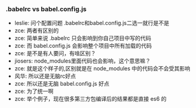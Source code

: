 ### .babelrc vs babel.config.js
- leslie: 问个配置问题 .babelrc和babel.config.js二选一就行是不是
- zce: 两者有区别的
- zce: 简单来说 .babelrc 只会影响到你自己项目中写的代码
- zce: 而 babel.config.js 会影响整个项目中所有加载的代码
- zce: 是不是有人要问，有啥区别？
- jiosers: node_modules里面代码也会影响，这个意思嘛？
- zce: 就是这个样子的,区别就是在 node_modules 中的代码会不会受其影响
- 风华: 所以还是无脑rc好点
- zce: 所以还是无脑 babel.config.js 好点
- zce: 为了统一啊
- zce: 举个例子，现在很多第三方包编译后的结果都是直接 es6 的